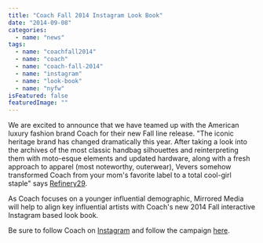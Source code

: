```yaml
---
title: "Coach Fall 2014 Instagram Look Book"
date: "2014-09-08"
categories: 
  - name: "news"
tags: 
  - name: "coachfall2014"
  - name: "coach"
  - name: "coach-fall-2014"
  - name: "instagram"
  - name: "look-book"
  - name: "nyfw"
isFeatured: false
featuredImage: ""
---
```


We are excited to announce that we have teamed up with the American luxury fashion brand Coach for their new Fall line release. "The iconic heritage brand has changed dramatically this year. After taking a look into the archives of the most classic handbag silhouettes and reinterpreting them with moto-esque elements and updated hardware, along with a fresh approach to apparel (most noteworthy, outerwear), Vevers somehow transformed Coach from your mom's favorite label to a total cool-girl staple" says [Refinery29](http://www.refinery29.com/2014/08/73568/new-coach-fall-2014-line?collection=197#slide).

As Coach focuses on a younger influential demographic, Mirrored Media will help to align key influential artists with Coach's new 2014 Fall interactive Instagram based look book.

Be sure to follow Coach on [Instagram](http://instagram.com/coach) and follow the campaign [here](http://iconosquare.com/tag/coachfall2014).
